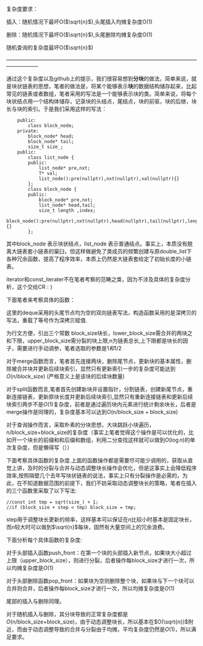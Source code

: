 复杂度要求：

插入：随机情况下最坏O($\sqrt{n}$),头尾插入均摊复杂度O(1)

删除：随机情况下最坏O($\sqrt{n}$),头尾删除均摊复杂度O(1)

随机查询的复杂度最坏O($\sqrt{n}$)

——————————————————————————————————————————

通过这个复杂度以及github上的提示，我们很容易想到**分块**的做法，简单来说，就是块状链表的思想，笔者的做法是，将某个能够表示**块**的数据结构储存起来，比起常见的链表或者数组，笔者采用的写法是一个能够表示块的类。简单来说，将每个块状结点用一个结构体储存，记录块的头结点，尾结点，块的前驱，块的后继，块长与块的索引。于是我们采用这样的写法：

```
    public:
        class block_node;
    private:
        block_node* head;
        block_node* tail;
        size_t size_;
    public:
        class list_node {
        public:
            list_node* pre,nxt;
            T* val;
            list_node():pre(nullptr),nxt(nullptr),val(nullptr){}
        };
        class block_node {
        public:
            block_node* pre,nxt;
            list_node* head,tail;
            size_t length ,index;
            block_node():pre(nullptr),nxt(nullptr),head(nullptr),tail(nullptr),length(0),index(0){}
        };
```

其中$\text{block_node}$ 表示块状结点，$\text{list_node}$ 表示普通结点。事实上，本质没有脱离大链表套小链表的窠臼，但这样做避免了类成员的频繁创建与原$\text{double_list}$下各种冗余函数，提高了程序效率，本质上仍然是大链表套给定了初始长度的小链表。

$\text{iterator}$和$\text{const_iterater}$不在笔者考察的范畴之类，因为不涉及具体的复杂度分析，这个交给$\text{CR}:)$

下面笔者来考察具体的函数：

这里的$\text{deque}$采用的头尾节点均为空的双向链表写法，构造函数采用的是深拷贝的写法，重载了等号作为深拷贝赋值.

为行文方便，引出三个常数 $\text{block_size}$块长，$\text{lower_block_size}$需合并的两块之和下限，$\text{upper_block_size}$需分裂的块上限,$\text{n}$为链表总长,上下限都是块长的因子，需要进行手动调参，笔者选取的参数是$1和1/2$

对于$\text{merge}$函数而言，笔者首先连接两块，删除尾节点，更新块的基本属性，删除被合并块并更新后续块索引，显然只有更新索引一步的复杂度可能达到$O(\text{n/block_size})$ (严格意义上是该块的后续块数量)


对于$\text{split}$函数而言,笔者首先创建新块并设置指针，分割链表，创建新尾节点，重新连接链表，更新原块长度并更新后续块索引,显然只有重新连接链表和更新后续块索引两步不是$O(1)$复杂度，前者是通过遍历块内元素进行统计剩余块长，后者是$\text{merge}$操作是同理的，复杂度基本可以达到$O(\text{n/block_size}+\text{block_size})$


对于查询操作而言，采取朴素的分块思想，大块跳跃小块遍历，$\text{n/block_size+block_size}$的复杂度（事实上笔者觉得这个操作是可以优化的，比如开一个块长的前缀和和后缀和数组，利用二分查找这样就可以做到$O(\log n)$的单次复杂度，但是懒得写（））

下面考察具体函数的复杂度.上面的函数操作都是需要尽可能少调用的，获取从直觉上讲，及时的分裂与合并与动态调整块长操作会优化，但是这事实上会降低程序效率,按照隔壁几个去年写块状链表的说法，事实上只有分裂操作是必需的，为此，在不知道数据范围的前提下，我们不妨采取动态调整块长的策略，笔者在插入的三个函数里采取了以下写法:

```
//const int tmp = sqrt(size_) + 1;
//if (block_size + step < tmp) block_size = tmp;
```
$\text{step}$用于调整块长更新的频率，这样基本可以保证在$n$比较小时基本是固定块长，而$n$较大时可以做到$\sqrt{n}$每块，固然有大量空间上的冗余浪费。

下面分析每个具体函数的复杂度:

对于头部插入函数$\text{push_front}$：在第一个块的头部插入新节点，如果块大小超过上限（$\text{upper_block_size}$），则进行分裂，后者操作每$\text{block_size}$才进行一次，所以均摊复杂度是$O(1)$

对于头部删除函数$\text{pop_front}$：如果块为空则删除整个块，如果块与下一个块可以合并则合并，后者操作每$\text{block_size}$才进行一次，所以均摊复杂度是$O(1)$

尾部的插入与删除同理。

对于随机插入与删除，其分块导致的正常复杂度都是$O(\text{n/block_size+block_size})$，由于动态调整块长，所以基本在$O(\sqrt{n})$附近，而由于动态调整导致的合并与分裂由于均摊，平均复杂度仍然是$O(1)$，所以满足要求。

